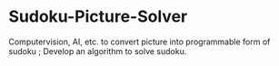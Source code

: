 # Sudoku-Picture-Solver
Computervision, AI, etc. to convert picture into programmable form of sudoku ; Develop an algorithm to solve sudoku.
